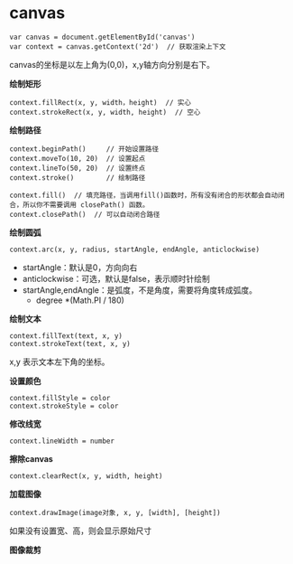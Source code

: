 # canvas

```
var canvas = document.getElementById('canvas')
var context = canvas.getContext('2d')  // 获取渲染上下文
```

canvas的坐标是以左上角为(0,0)，x,y轴方向分别是右下。

**绘制矩形**

```
context.fillRect(x, y, width，height)  // 实心
context.strokeRect(x, y, width, height)  // 空心
```

**绘制路径**

```
context.beginPath()     // 开始设置路径
context.moveTo(10, 20)  // 设置起点
context.lineTo(50, 20)  // 设置终点
context.stroke()        // 绘制路径

context.fill()  // 填充路径，当调用fill()函数时，所有没有闭合的形状都会自动闭合，所以你不需要调用 closePath() 函数。
context.closePath()  // 可以自动闭合路径
```

**绘制圆弧**

```
context.arc(x, y, radius, startAngle, endAngle, anticlockwise)
```
- startAngle：默认是0，方向向右
- anticlockwise：可选，默认是false，表示顺时针绘制
- startAngle,endAngle：是弧度，不是角度，需要将角度转成弧度。
     - degree *(Math.PI / 180)

**绘制文本**

```
context.fillText(text, x, y)
context.strokeText(text, x, y)
```

x,y 表示文本左下角的坐标。

**设置颜色**

```
context.fillStyle = color
context.strokeStyle = color
```

**修改线宽**

```
context.lineWidth = number
```

**擦除canvas**

```
context.clearRect(x, y, width, height)
```

**加载图像**

```
context.drawImage(image对象, x, y, [width], [height])
```

如果没有设置宽、高，则会显示原始尺寸

**图像裁剪**

































